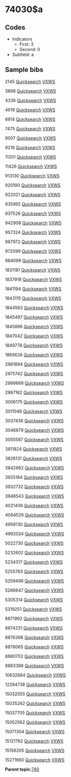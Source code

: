 # 74030$a

## Codes

-   Indicators
    -   First: 3
    -   Second: 0
-   Subfield: a

## Sample bibs

2145 [Quicksearch](https://search.library.yale.edu/catalog/2145) [VXWS](http://prodorbis.library.yale.edu:7014/vxws/GetHoldingsService?bibId=2145)

3898 [Quicksearch](https://search.library.yale.edu/catalog/3898) [VXWS](http://prodorbis.library.yale.edu:7014/vxws/GetHoldingsService?bibId=3898)

4336 [Quicksearch](https://search.library.yale.edu/catalog/4336) [VXWS](http://prodorbis.library.yale.edu:7014/vxws/GetHoldingsService?bibId=4336)

4619 [Quicksearch](https://search.library.yale.edu/catalog/4619) [VXWS](http://prodorbis.library.yale.edu:7014/vxws/GetHoldingsService?bibId=4619)

6914 [Quicksearch](https://search.library.yale.edu/catalog/6914) [VXWS](http://prodorbis.library.yale.edu:7014/vxws/GetHoldingsService?bibId=6914)

7475 [Quicksearch](https://search.library.yale.edu/catalog/7475) [VXWS](http://prodorbis.library.yale.edu:7014/vxws/GetHoldingsService?bibId=7475)

9007 [Quicksearch](https://search.library.yale.edu/catalog/9007) [VXWS](http://prodorbis.library.yale.edu:7014/vxws/GetHoldingsService?bibId=9007)

9216 [Quicksearch](https://search.library.yale.edu/catalog/9216) [VXWS](http://prodorbis.library.yale.edu:7014/vxws/GetHoldingsService?bibId=9216)

11201 [Quicksearch](https://search.library.yale.edu/catalog/11201) [VXWS](http://prodorbis.library.yale.edu:7014/vxws/GetHoldingsService?bibId=11201)

11426 [Quicksearch](https://search.library.yale.edu/catalog/11426) [VXWS](http://prodorbis.library.yale.edu:7014/vxws/GetHoldingsService?bibId=11426)

913130 [Quicksearch](https://search.library.yale.edu/catalog/913130) [VXWS](http://prodorbis.library.yale.edu:7014/vxws/GetHoldingsService?bibId=913130)

920190 [Quicksearch](https://search.library.yale.edu/catalog/920190) [VXWS](http://prodorbis.library.yale.edu:7014/vxws/GetHoldingsService?bibId=920190)

922021 [Quicksearch](https://search.library.yale.edu/catalog/922021) [VXWS](http://prodorbis.library.yale.edu:7014/vxws/GetHoldingsService?bibId=922021)

935955 [Quicksearch](https://search.library.yale.edu/catalog/935955) [VXWS](http://prodorbis.library.yale.edu:7014/vxws/GetHoldingsService?bibId=935955)

937526 [Quicksearch](https://search.library.yale.edu/catalog/937526) [VXWS](http://prodorbis.library.yale.edu:7014/vxws/GetHoldingsService?bibId=937526)

942908 [Quicksearch](https://search.library.yale.edu/catalog/942908) [VXWS](http://prodorbis.library.yale.edu:7014/vxws/GetHoldingsService?bibId=942908)

957324 [Quicksearch](https://search.library.yale.edu/catalog/957324) [VXWS](http://prodorbis.library.yale.edu:7014/vxws/GetHoldingsService?bibId=957324)

967972 [Quicksearch](https://search.library.yale.edu/catalog/967972) [VXWS](http://prodorbis.library.yale.edu:7014/vxws/GetHoldingsService?bibId=967972)

972099 [Quicksearch](https://search.library.yale.edu/catalog/972099) [VXWS](http://prodorbis.library.yale.edu:7014/vxws/GetHoldingsService?bibId=972099)

984099 [Quicksearch](https://search.library.yale.edu/catalog/984099) [VXWS](http://prodorbis.library.yale.edu:7014/vxws/GetHoldingsService?bibId=984099)

1831181 [Quicksearch](https://search.library.yale.edu/catalog/1831181) [VXWS](http://prodorbis.library.yale.edu:7014/vxws/GetHoldingsService?bibId=1831181)

1837918 [Quicksearch](https://search.library.yale.edu/catalog/1837918) [VXWS](http://prodorbis.library.yale.edu:7014/vxws/GetHoldingsService?bibId=1837918)

1841194 [Quicksearch](https://search.library.yale.edu/catalog/1841194) [VXWS](http://prodorbis.library.yale.edu:7014/vxws/GetHoldingsService?bibId=1841194)

1843115 [Quicksearch](https://search.library.yale.edu/catalog/1843115) [VXWS](http://prodorbis.library.yale.edu:7014/vxws/GetHoldingsService?bibId=1843115)

1844563 [Quicksearch](https://search.library.yale.edu/catalog/1844563) [VXWS](http://prodorbis.library.yale.edu:7014/vxws/GetHoldingsService?bibId=1844563)

1845497 [Quicksearch](https://search.library.yale.edu/catalog/1845497) [VXWS](http://prodorbis.library.yale.edu:7014/vxws/GetHoldingsService?bibId=1845497)

1845896 [Quicksearch](https://search.library.yale.edu/catalog/1845896) [VXWS](http://prodorbis.library.yale.edu:7014/vxws/GetHoldingsService?bibId=1845896)

1847042 [Quicksearch](https://search.library.yale.edu/catalog/1847042) [VXWS](http://prodorbis.library.yale.edu:7014/vxws/GetHoldingsService?bibId=1847042)

1849778 [Quicksearch](https://search.library.yale.edu/catalog/1849778) [VXWS](http://prodorbis.library.yale.edu:7014/vxws/GetHoldingsService?bibId=1849778)

1865626 [Quicksearch](https://search.library.yale.edu/catalog/1865626) [VXWS](http://prodorbis.library.yale.edu:7014/vxws/GetHoldingsService?bibId=1865626)

2961894 [Quicksearch](https://search.library.yale.edu/catalog/2961894) [VXWS](http://prodorbis.library.yale.edu:7014/vxws/GetHoldingsService?bibId=2961894)

2975742 [Quicksearch](https://search.library.yale.edu/catalog/2975742) [VXWS](http://prodorbis.library.yale.edu:7014/vxws/GetHoldingsService?bibId=2975742)

2986669 [Quicksearch](https://search.library.yale.edu/catalog/2986669) [VXWS](http://prodorbis.library.yale.edu:7014/vxws/GetHoldingsService?bibId=2986669)

2987162 [Quicksearch](https://search.library.yale.edu/catalog/2987162) [VXWS](http://prodorbis.library.yale.edu:7014/vxws/GetHoldingsService?bibId=2987162)

3006175 [Quicksearch](https://search.library.yale.edu/catalog/3006175) [VXWS](http://prodorbis.library.yale.edu:7014/vxws/GetHoldingsService?bibId=3006175)

3011046 [Quicksearch](https://search.library.yale.edu/catalog/3011046) [VXWS](http://prodorbis.library.yale.edu:7014/vxws/GetHoldingsService?bibId=3011046)

3037436 [Quicksearch](https://search.library.yale.edu/catalog/3037436) [VXWS](http://prodorbis.library.yale.edu:7014/vxws/GetHoldingsService?bibId=3037436)

3046879 [Quicksearch](https://search.library.yale.edu/catalog/3046879) [VXWS](http://prodorbis.library.yale.edu:7014/vxws/GetHoldingsService?bibId=3046879)

3055587 [Quicksearch](https://search.library.yale.edu/catalog/3055587) [VXWS](http://prodorbis.library.yale.edu:7014/vxws/GetHoldingsService?bibId=3055587)

3811824 [Quicksearch](https://search.library.yale.edu/catalog/3811824) [VXWS](http://prodorbis.library.yale.edu:7014/vxws/GetHoldingsService?bibId=3811824)

3826131 [Quicksearch](https://search.library.yale.edu/catalog/3826131) [VXWS](http://prodorbis.library.yale.edu:7014/vxws/GetHoldingsService?bibId=3826131)

3842662 [Quicksearch](https://search.library.yale.edu/catalog/3842662) [VXWS](http://prodorbis.library.yale.edu:7014/vxws/GetHoldingsService?bibId=3842662)

3925184 [Quicksearch](https://search.library.yale.edu/catalog/3925184) [VXWS](http://prodorbis.library.yale.edu:7014/vxws/GetHoldingsService?bibId=3925184)

3932732 [Quicksearch](https://search.library.yale.edu/catalog/3932732) [VXWS](http://prodorbis.library.yale.edu:7014/vxws/GetHoldingsService?bibId=3932732)

3948543 [Quicksearch](https://search.library.yale.edu/catalog/3948543) [VXWS](http://prodorbis.library.yale.edu:7014/vxws/GetHoldingsService?bibId=3948543)

4021406 [Quicksearch](https://search.library.yale.edu/catalog/4021406) [VXWS](http://prodorbis.library.yale.edu:7014/vxws/GetHoldingsService?bibId=4021406)

4064529 [Quicksearch](https://search.library.yale.edu/catalog/4064529) [VXWS](http://prodorbis.library.yale.edu:7014/vxws/GetHoldingsService?bibId=4064529)

4959130 [Quicksearch](https://search.library.yale.edu/catalog/4959130) [VXWS](http://prodorbis.library.yale.edu:7014/vxws/GetHoldingsService?bibId=4959130)

4992024 [Quicksearch](https://search.library.yale.edu/catalog/4992024) [VXWS](http://prodorbis.library.yale.edu:7014/vxws/GetHoldingsService?bibId=4992024)

5022730 [Quicksearch](https://search.library.yale.edu/catalog/5022730) [VXWS](http://prodorbis.library.yale.edu:7014/vxws/GetHoldingsService?bibId=5022730)

5232602 [Quicksearch](https://search.library.yale.edu/catalog/5232602) [VXWS](http://prodorbis.library.yale.edu:7014/vxws/GetHoldingsService?bibId=5232602)

5234317 [Quicksearch](https://search.library.yale.edu/catalog/5234317) [VXWS](http://prodorbis.library.yale.edu:7014/vxws/GetHoldingsService?bibId=5234317)

5255763 [Quicksearch](https://search.library.yale.edu/catalog/5255763) [VXWS](http://prodorbis.library.yale.edu:7014/vxws/GetHoldingsService?bibId=5255763)

5259498 [Quicksearch](https://search.library.yale.edu/catalog/5259498) [VXWS](http://prodorbis.library.yale.edu:7014/vxws/GetHoldingsService?bibId=5259498)

5266647 [Quicksearch](https://search.library.yale.edu/catalog/5266647) [VXWS](http://prodorbis.library.yale.edu:7014/vxws/GetHoldingsService?bibId=5266647)

5305314 [Quicksearch](https://search.library.yale.edu/catalog/5305314) [VXWS](http://prodorbis.library.yale.edu:7014/vxws/GetHoldingsService?bibId=5305314)

5319251 [Quicksearch](https://search.library.yale.edu/catalog/5319251) [VXWS](http://prodorbis.library.yale.edu:7014/vxws/GetHoldingsService?bibId=5319251)

8871992 [Quicksearch](https://search.library.yale.edu/catalog/8871992) [VXWS](http://prodorbis.library.yale.edu:7014/vxws/GetHoldingsService?bibId=8871992)

8874231 [Quicksearch](https://search.library.yale.edu/catalog/8874231) [VXWS](http://prodorbis.library.yale.edu:7014/vxws/GetHoldingsService?bibId=8874231)

8876398 [Quicksearch](https://search.library.yale.edu/catalog/8876398) [VXWS](http://prodorbis.library.yale.edu:7014/vxws/GetHoldingsService?bibId=8876398)

8878065 [Quicksearch](https://search.library.yale.edu/catalog/8878065) [VXWS](http://prodorbis.library.yale.edu:7014/vxws/GetHoldingsService?bibId=8878065)

8880702 [Quicksearch](https://search.library.yale.edu/catalog/8880702) [VXWS](http://prodorbis.library.yale.edu:7014/vxws/GetHoldingsService?bibId=8880702)

8883388 [Quicksearch](https://search.library.yale.edu/catalog/8883388) [VXWS](http://prodorbis.library.yale.edu:7014/vxws/GetHoldingsService?bibId=8883388)

10632684 [Quicksearch](https://search.library.yale.edu/catalog/10632684) [VXWS](http://prodorbis.library.yale.edu:7014/vxws/GetHoldingsService?bibId=10632684)

12294738 [Quicksearch](https://search.library.yale.edu/catalog/12294738) [VXWS](http://prodorbis.library.yale.edu:7014/vxws/GetHoldingsService?bibId=12294738)

15032055 [Quicksearch](https://search.library.yale.edu/catalog/15032055) [VXWS](http://prodorbis.library.yale.edu:7014/vxws/GetHoldingsService?bibId=15032055)

15035282 [Quicksearch](https://search.library.yale.edu/catalog/15035282) [VXWS](http://prodorbis.library.yale.edu:7014/vxws/GetHoldingsService?bibId=15035282)

15037705 [Quicksearch](https://search.library.yale.edu/catalog/15037705) [VXWS](http://prodorbis.library.yale.edu:7014/vxws/GetHoldingsService?bibId=15037705)

15052562 [Quicksearch](https://search.library.yale.edu/catalog/15052562) [VXWS](http://prodorbis.library.yale.edu:7014/vxws/GetHoldingsService?bibId=15052562)

15071304 [Quicksearch](https://search.library.yale.edu/catalog/15071304) [VXWS](http://prodorbis.library.yale.edu:7014/vxws/GetHoldingsService?bibId=15071304)

15121762 [Quicksearch](https://search.library.yale.edu/catalog/15121762) [VXWS](http://prodorbis.library.yale.edu:7014/vxws/GetHoldingsService?bibId=15121762)

15156205 [Quicksearch](https://search.library.yale.edu/catalog/15156205) [VXWS](http://prodorbis.library.yale.edu:7014/vxws/GetHoldingsService?bibId=15156205)

15271660 [Quicksearch](https://search.library.yale.edu/catalog/15271660) [VXWS](http://prodorbis.library.yale.edu:7014/vxws/GetHoldingsService?bibId=15271660)

**Parent topic:**[740](../../tags/740/740.md)

